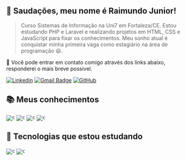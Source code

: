 ## 👋 Saudações, meu nome é <strong>Raimundo Junior</strong>!

> Curso Sistemas de Informação na Uni7 em Fortaleza/CE. Estou estudando PHP e Laravel e realizando projetos em HTML, CSS e JavaScript para fixar os conhecimentos. Meu sonho atual é conquistar minha primeira vaga como estagiário na área de programação 😃.

💬 Você pode entrar em contato comigo através dos links abaixo, responderei o mais breve possivel.

[![Linkedin](https://img.shields.io/badge/-raimundojunior99-blue?style=flat-square&logo=Linkedin&logoColor=white&link=https://www.linkedin.com/in/raimundojunior99/)](https://www.linkedin.com/in/raimundojunior99/)
[![Gmail Badge](https://img.shields.io/badge/-juniorod99@gmail.com-006bed?style=flat-square&logo=Gmail&logoColor=white&link=mailto:SEU-EMAIL)](mailto:juniorod99@gmail.com)
[![GitHub](https://img.shields.io/github/followers/juniorod99?label=follow&style=social)](https://github.com/juniorod99)

## 📚 Meus conhecimentos

<code><img src="https://img.shields.io/badge/HTML5-E34F26?style=for-the-badge&logo=html5&logoColor=white" alt="c"/></code>
<code><img src="https://img.shields.io/badge/CSS3-1572B6?style=for-the-badge&logo=css3&logoColor=white" alt="c"/></code>
<code><img src="https://img.shields.io/badge/JavaScript-F7DF1E?style=for-the-badge&logo=javascript&logoColor=black" alt="c"/></code>
<code><img src="https://img.shields.io/badge/MySQL-01529E?style=for-the-badge&logo=mysql&logoColor=white" alt="c"/></code>

## 🤯 Tecnologias que estou estudando

<code><img src="https://img.shields.io/badge/PHP-777BB4?style=for-the-badge&logo=php&logoColor=white" alt="c"/></code>
<code><img src="https://img.shields.io/badge/Laravel-FF2D20?style=for-the-badge&logo=laravel&logoColor=white" alt="c"/></code>


